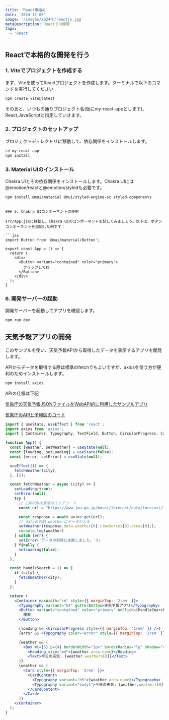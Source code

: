 ```yaml
---
title: 'React事始め'
date: '2024-11-05'
image: '/images/2024年/reactjs.jpg'
metaDescription: Reactでの開発
tags:
  - 'React'
---
```

## Reactで本格的な開発を行う

### 1. Viteでプロジェクトを作成する
まず、Viteを使ってReactプロジェクトを作成します。ターミナルで以下のコマンドを実行してください
```bash
npm create vite@latest
```

そのあと、いつもの通りプロジェクト名(仮にmy-react-appとします)、React,JavaScriptと指定していきます。

### 2. プロジェクトのセットアップ

プロジェクトディレクトリに移動して、依存関係をインストールします。
```bash
cd my-react-app
npm install
```

### 3. Material UIのインストール

Chakra UIとその依存関係をインストールします。Chakra UIには@emotion/reactと@emotion/styledも必要です。

```bash
npm install @mui/material @mui/styled-engine-sc styled-components
```


```

### 5. Chakra UIコンポーネントの使用

src/App.jsxに移動し、Chakra UIのコンポーネントを試してみましょう。以下は、ボタンコンポーネントを追加した例です：

```jsx
import Button from '@mui/material/Button';

export const App = () => {
  return (
    <div>
      <Button variant="contained" color="primary">
        クリックしてね
      </Button>
    </div>
  );
}

```
### 6. 開発サーバーの起動
開発サーバーを起動してアプリを確認します。
```bash
npm run dev
```


## 天気予報アプリの開発

このサンプルを使い、天気予報APIから取得したデータを表示するアプリを開発します。

APIからデータを取得する際は標準のfetchでもよいですが、axiosを使う方が便利のためインストールします。

```bash
npm install axios
```
APIの仕様は下記

[気象庁の天気予報JSONファイルをWebAPI的に利用したサンプルアプリ](https://anko.education/apps/weather_api)

[気象庁のAPIと予報区のコード](https://anko.education/webapi/jma)

```jsx
import { useState, useEffect } from 'react';
import axios from 'axios';
import { Container, Typography, TextField, Button, CircularProgress, Card, CardContent } from '@mui/material';

function App() {
  const [weather, setWeather] = useState(null);
  const [loading, setLoading] = useState(false);
  const [error, setError] = useState(null);

  useEffect(() => {
    fetchWeather(city);
  }, []);

  const fetchWeather = async (city) => {
    setLoading(true);
    setError(null);
    try {
      // 130000は東京のエリアコード
      const url = "https://www.jma.go.jp/bosai/forecast/data/forecast/130000.json"

      const response = await axios.get(url);
      // dataの収納 weatherにデータが入る
      setWeather(response.data.weather[0].timeSeries[0].areas[0];);
      console.log(weather)
    } catch (err) {
      setError('データの取得に失敗しました。');
    } finally {
      setLoading(false);
    }
  };

  const handleSearch = () => {
    if (city) {
      fetchWeather(city);
    }
  };

  return (
    <Container maxWidth="sm" style={{ marginTop: '2rem' }}>
      <Typography variant="h4" gutterBottom>天気予報アプリ</Typography>
      <Button variant="contained" color="primary" onClick={handleSearch}>
        検索
      </Button>

      {loading && <CircularProgress style={{ marginTop: '1rem' }} />}
      {error && <Typography color="error" style={{ marginTop: '1rem' }}>{error}</Typography>}

      {weather && (
        <Box mt={6} p={4} borderWidth="1px" borderRadius="lg" shadow="md">
          <Heading size="md">{weather.area.name}</Heading>
          <Text>今日の天気: {weather.weathers[0]}</Text>
      )}
      {weather && (
        <Card style={{ marginTop: '2rem' }}>
          <CardContent>
            <Typography variant="h5">{weather.area.name}</Typography>
            <Typography variant="body1">今日の天気: {weather.weathers[0]}</Typography>
          </CardContent>
        </Card>
      )}
    </Container>
  );
}

```

